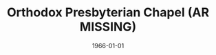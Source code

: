---
date: &id001 1966-01-01
end_date: 1969-08-31
location:
  address: West Torrance
  city: AR
  state: MISSING
minister:
- end: 1968-01-01
  name: Louis Knowles
  start: 1967-01-01
  type: Evangelist
- end: 1969-08-31
  name: Daniel Overduin
  start: 1968-01-01
  type: Evangelist
ministers:
- Louis Knowles
- Daniel Overduin
name: Orthodox Presbyterian Chapel
names: null
origination_date: *id001
raw_data: "AR    West Torrance\n\nOrthodox Presbyterian Chapel  (1966/67\u2013\
  \ August 31, 1969)\nEvangelists: Louis Knowles, 1967\u201368\nDaniel Overduin, 1968\u2013\
  69"
received_from: null
states:
- MISSING
status:
  active: false
  end_date: null
  reason: null
  received_from: null
  withdrawal_to: null
title: Orthodox Presbyterian Chapel (AR MISSING)

---